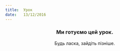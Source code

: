```yaml
---
title:  Урок
date:   13/12/2016
---
```


### <center>Ми готуємо цей урок.</center>
<center>Будь ласка, зайдіть пізніше.</center>